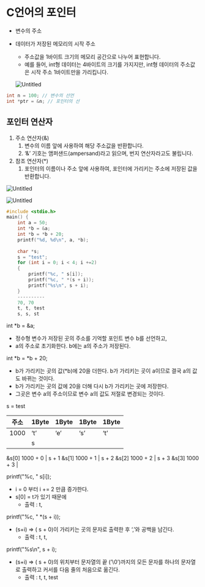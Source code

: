 # C언어의 포인터

- 변수의 주소
- 데이터가 저장된 메모리의 시작 주소
    - 주소값을 1바이트 크기의 메모리 공간으로 나누어 표현합니다.
    - 예를 들어, int형 데이터는 4바이트의 크기를 가지지만, int형 데이터의 주소값은 시작 주소 1바이트만을 가리킵니다.
    
    ![Untitled](https://prod-files-secure.s3.us-west-2.amazonaws.com/b31fc591-a9dc-4af5-b3b4-68153414245b/c5a884ae-6c29-4f4e-82fb-7baaf62eec39/Untitled.png)
    

```c
int n = 100; // 변수의 선언
int *ptr = &n; // 포인터의 선
```

## 포인터 연산자

1. 주소 연산자(&)
    1. 변수의 이름 앞에 사용하여 해당 주소값을 반환합니다.
    2. ‘&’ 기호는 앰퍼샌드(ampersand)라고 읽으며, 번지 연산자라고도 불립니다.
2. 참조 연산자(*)
    1. 포인터의 이름이나 주소 앞에 사용하여, 포인터에 가리키는 주소에 저장된 값을 반환합니다.

![Untitled](https://prod-files-secure.s3.us-west-2.amazonaws.com/b31fc591-a9dc-4af5-b3b4-68153414245b/b669ce3c-d173-44ab-a92a-1096817da89f/Untitled.png)

![Untitled](https://prod-files-secure.s3.us-west-2.amazonaws.com/b31fc591-a9dc-4af5-b3b4-68153414245b/8d06e2f8-20eb-4c21-9610-3389da8c08da/Untitled.png)

```c
#include <stdio.h>
main() {
	int a = 50;
	int *b = &a;
	int *b = *b + 20;
	printf("%d, %d\n", a, *b);
	
	char *s;
	s = "test";
	for (int i = 0; i < 4; i +=2)
	{
		printf("%c, " s[i]);
		printf("%c, " *(s + i));
		printf("%s\n", s + i); 
	}
	----------
	70, 70
	t, t, test
	s, s, st
```

int *b = &a;

- 정수형 변수가 저장된 곳의 주소를 기억할 포인트 변수 b를 선언하고,
- a의 주소로 초기화한다. b에는 a의 주소가 저장된다.

int *b = *b + 20;

- b가 가리키는 곳의 값(*b)에 20을 더한다. b가 가리키는 곳이 a이므로 결국 a의 값도 바뀌는 것이다.
- b가 가리키는 곳의 값에 20을 더해 다시 b가 가리키는 곳에 저장한다.
- 그곳은 변수 a의 주소이므로 변수 a의 값도 저절로 변경되는 것이다.

s = test

| 주소 | 1Byte | 1Byte | 1Byte | 1Byte |
| --- | --- | --- | --- | --- |
| 1000 | ‘t’ | ‘e’ | ‘s’ | ‘t’ |
|  | s
&s[0]
1000 + 0 | s + 1 
&s[1]
1000 + 1 | s + 2 
&s[2]
1000 + 2 | s + 3 
&s[3]
1000 + 3 |

printf("%c, " s[i]);

- i = 0 부터 i += 2 만큼 증가한다.
- s[0] = t가 있기 때문에
    - 출력 : t,

printf("%c, " *(s + i));

- (s+i) ⇒ ( s + 0)이 가리키는 곳의 문자로 출력한 후 ‘,’와 공백을 남긴다.
    - 출력 : t, t,

printf("%s\n", s + i);

- (s+i) ⇒ ( s + 0)의 위치부터 문자열의 끝 (’\0’)까지의 모든 문자를 하나의 문자열로 출력하고 커서를 다음 줄의 처음으로 옮긴다.
    - 출력 : t, t, test
